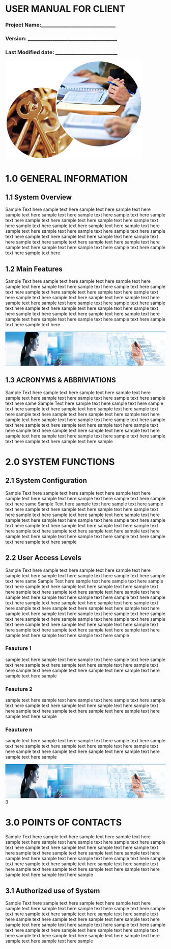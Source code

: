 <!-- TITLE: User Manual -->
<!-- SUBTITLE: A quick summary of User Manual -->

# USER MANUAL FOR CLIENT

### Project Name:______________________________
### Version: ____________________________________
### Last Modified date: _________________________

 ![1 User Manual](/uploads/1-user-manual.png "1 User Manual")

 

# 1.0	GENERAL INFORMATION

## 1.1	System Overview
Sample Text here sample text here sample text here sample text here sample text here sample text here sample text here sample text here sample text here sample text here sample text here sample text here sample text here sample text here sample text here sample text here sample text here sample text here sample text here sample text here sample text here sample text here sample text here sample text here sample text here sample text here sample text here sample text here sample text here sample text here sample text here sample text here sample text here sample text here sample text here sample text here 
## 1.2	Main Features
Sample Text here sample text here sample text here sample text here sample text here sample text here sample text here sample text here sample text here sample text here sample text here sample text here sample text here sample text here sample text here sample text here sample text here sample text here sample text here sample text here sample text here sample text here sample text here sample text here sample text here sample text here sample text here sample text here sample text here sample text here sample text here sample text here sample text here sample text here sample text here sample text here 


![2 User Manual](/uploads/user-manual/2-user-manual.png "2 User Manual")


## 1.3 ACRONYMS & ABBRIVIATIONS
Sample Text here sample text here sample text here sample text here sample text here sample text here sample text here sample text here sample text here same
Sample Text here sample text here sample text here sample text here sample text here sample text here sample text here sample text here sample text here sample text here sample text here sample text here sample text here sample text here sample text here sample text here sample text here sample text here sample text here sample text here sample text here sample text here sample text here sample text here sample text here sample text here sample text here sample text here sample text here sample text here sample text here sample text here sample 
# 2.0	SYSTEM FUNCTIONS	
## 2.1	System Configuration	

Sample Text here sample text here sample text here sample text here sample text here sample text here sample text here sample text here sample text here same
Sample Text here sample text here sample text here sample text here sample text here sample text here sample text here sample text here sample text here sample text here sample text here sample text here sample text here sample text here sample text here sample text here sample text here sample text here sample text here sample text here sample text here sample text here sample text here sample text here sample text here sample text here sample text here sample text here sample text here sample text here sample text here sample


## 2.2	User Access Levels	

Sample Text here sample text here sample text here sample text here sample text here sample text here sample text here sample text here sample text here same
Sample Text here sample text here sample text here sample text here sample text here sample text here sample text here sample text here sample text here sample text here sample text here sample text here sample text here sample text here sample text here sample text here sample text here sample text here sample text here sample text here sample text here sample text here sample text here sample text here sample text here sample text here sample text here sample text here sample text here sample text here sample text here sample
sample text here sample text here sample text here sample text here sample text here sample text here sample text here sample text here sample text here sample text here sample text here sample text here sample text here sample text here sample 

### Feauture 1

sample text here sample text here sample text here sample text here sample text here sample text here sample text here sample text here sample text here sample text here sample text here sample text here sample text here sample text here sample 

### Feauture 2

sample text here sample text here sample text here sample text here sample text here sample text here sample text here sample text here sample text here sample text here sample text here sample text here sample text here sample text here sample 

### Feauture n
sample text here sample text here sample text here sample text here sample text here sample text here sample text here sample text here sample text here sample text here sample text here sample text here sample text here sample text here sample 


![2 User Manual](/uploads/user-manual/2-user-manual.png "2 User Manual")3
# 3.0 POINTS OF CONTACTS

Sample Text here sample text here sample text here sample text here sample text here sample text here sample text here sample text here sample text here sample text here sample text here sample text here sample text here sample text here sample text here sample text here sample text here sample text here sample text here sample text here sample text here sample text here sample text here sample text here sample text here sample text here sample text here sample text here sample text here sample text here sample text here sample text here sample 

## 3.1	Authorized use of System	

Sample Text here sample text here sample text here sample text here sample text here sample text here sample text here sample text here sample text here sample text here sample text here sample text here sample text here sample text here sample text here sample text here sample text here sample text here sample text here sample text here sample text here sample text here sample text here sample text here sample text here sample text here sample text here sample text here sample text here sample text here sample text here sample text here sample 

